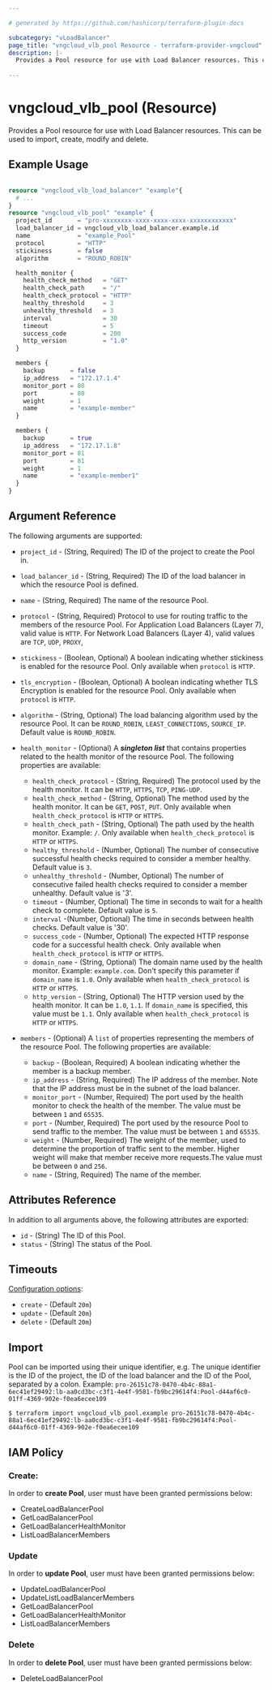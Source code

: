 ```yaml
---

# generated by https://github.com/hashicorp/terraform-plugin-docs

subcategory: "vLoadBalancer"
page_title: "vngcloud_vlb_pool Resource - terraform-provider-vngcloud"
description: |-
  Provides a Pool resource for use with Load Balancer resources. This can be used to import, create, modify, and delete.
  
---
```


# vngcloud_vlb_pool (Resource)

Provides a Pool resource for use with Load Balancer resources. This can be used to import, create, modify  and delete.

## Example Usage

```terraform

resource "vngcloud_vlb_load_balancer" "example"{
  # ...
}
resource "vngcloud_vlb_pool" "example" {
  project_id       = "pro-xxxxxxxx-xxxx-xxxx-xxxx-xxxxxxxxxxxx"
  load_balancer_id = vngcloud_vlb_load_balancer.example.id
  name             = "example_Pool"
  protocol         = "HTTP"
  stickiness       = false
  algorithm        = "ROUND_ROBIN"

  health_monitor {
    health_check_method   = "GET"
    health_check_path     = "/"
    health_check_protocol = "HTTP"
    healthy_threshold     = 3
    unhealthy_threshold   = 3
    interval              = 30
    timeout               = 5
    success_code          = 200
    http_version          = "1.0"
  }

  members {
    backup       = false
    ip_address   = "172.17.1.4"
    monitor_port = 80
    port         = 80
    weight       = 1
    name         = "example-member"
  }

  members {
    backup       = true
    ip_address   = "172.17.1.8"
    monitor_port = 81
    port         = 81
    weight       = 1
    name         = "example-member1"
  }
}

```

## Argument Reference

The following arguments are supported:


* `project_id` -  (String, Required) The ID of the project to create the Pool in.
* `load_balancer_id` -  (String, Required) The ID of the load balancer in which the resource Pool is defined.
* `name` - (String, Required) The name of the resource Pool.
* `protocol` -  (String, Required) Protocol to use for routing traffic to the members of the resource Pool. For Application Load Balancers (Layer 7), valid value is `HTTP`. For Network Load Balancers (Layer 4), valid values are `TCP`, `UDP`, `PROXY`,
* `stickiness` - (Boolean, Optional) A boolean indicating whether stickiness is enabled for the resource Pool. Only available when `protocol` is `HTTP`.
* `tls_encryption` - (Boolean, Optional) A boolean indicating whether TLS Encryption is enabled for the resource Pool. Only available when `protocol` is `HTTP`.
* `algorithm` -  (String, Optional) The load balancing algorithm used by the resource Pool. It can be `ROUND_ROBIN`, `LEAST_CONNECTIONS`, `SOURCE_IP`. Default value is `ROUND_ROBIN`.

* `health_monitor` - (Optional)  A **_singleton list_** that contains properties related to the health monitor of the resource Pool. The following properties are available:
  * `health_check_protocol` -  (String, Required) The protocol used by the health monitor. It can be `HTTP`, `HTTPS`, `TCP`, `PING-UDP`.
  * `health_check_method` -  (String, Optional) The method used by the health monitor. It can be  `GET`, `POST`, `PUT`. Only available when `health_check_protocol` is `HTTP` or `HTTPS`.
  * `health_check_path` -  (String, Optional) The path used by the health monitor. Example: `/`. Only available when `health_check_protocol` is `HTTP` or `HTTPS`.
  * `healthy_threshold` -  (Number, Optional)  The number of consecutive successful health checks required to consider a member healthy. Default value is `3`.
  * `unhealthy_threshold` -  (Number, Optional) The number of consecutive failed health checks required to consider a member unhealthy. Default value is '3'.
  * `timeout` - (Number, Optional) The time in seconds to wait for a health check to complete. Default value is `5`.
  * `interval` -(Number, Optional)  The time in seconds between health checks. Default value is '30'.
  * `success_code` - (Number, Optional) The expected HTTP response code for a successful health check. Only available when `health_check_protocol` is `HTTP` or `HTTPS`.
  * `domain_name` - (String, Optional) The domain name used by the health monitor. Example: `example.com`. Don't specify this parameter if `domain_name` is `1.0`. Only available when `health_check_protocol` is `HTTP` or `HTTPS`.
  * `http_version` - (String, Optional) The HTTP version used by the health monitor. It can be `1.0`, `1.1`.  If `domain_name` is specified, this value must be `1.1`. Only available when `health_check_protocol` is `HTTP` or `HTTPS`.
  

* `members` - (Optional)   A `list` of properties representing the members of the resource Pool. The following properties are available:
    * `backup` -  (Boolean, Required)  A boolean indicating whether the member is a backup member.
    * `ip_address` -  (String, Required) The IP address of the member. Note that the IP address must be in the subnet of the load balancer.
    * `monitor_port` -  (Number, Required) The port used by the health monitor to check the health of the member. The value must be between `1` and `65535`.
    * `port` -  (Number, Required) The port used by the resource Pool to send traffic to the member. The value must be between `1` and `65535`.
    * `weight` -  (Number, Required) The weight of the member, used to determine the proportion of traffic sent to the member. Higher weight will make that member receive more requests.The value must be between `0` and `256`.
    * `name` -  (String, Required) The name of the member.
   


## Attributes Reference

In addition to all arguments above, the following attributes are exported:
* `id` - (String) The ID of this Pool.
* `status` - (String) The status of the Pool.



## Timeouts

[Configuration options](https://developer.hashicorp.com/terraform/language/resources/syntax#operation-timeouts):

- `create` - (Default `20m`)
- `update` - (Default `20m`)
- `delete` - (Default `20m`)

## Import

Pool can be imported using their unique identifier, e.g.
The unique identifier is the ID of the project, the ID of the load balancer and the ID of the Pool, separated by a colon.
Example: `pro-26151c78-0470-4b4c-88a1-6ec41ef29492:lb-aa0cd3bc-c3f1-4e4f-9581-fb9bc29614f4:Pool-d44af6c0-01ff-4369-902e-f0ea6ecee109`
```
$ terraform import vngcloud_vlb_pool.example pro-26151c78-0470-4b4c-88a1-6ec41ef29492:lb-aa0cd3bc-c3f1-4e4f-9581-fb9bc29614f4:Pool-d44af6c0-01ff-4369-902e-f0ea6ecee109
```

## IAM Policy
### Create:
In order to **create Pool**, user must have been granted permissions below:
- CreateLoadBalancerPool
- GetLoadBalancerPool 
- GetLoadBalancerHealthMonitor
- ListLoadBalancerMembers

### Update
In order to **update Pool**, user must have been granted permissions below:
- UpdateLoadBalancerPool
- UpdateListLoadBalancerMembers
- GetLoadBalancerPool
- GetLoadBalancerHealthMonitor
- ListLoadBalancerMembers


### Delete
In order to **delete Pool**, user must have been granted permissions below:
- DeleteLoadBalancerPool



